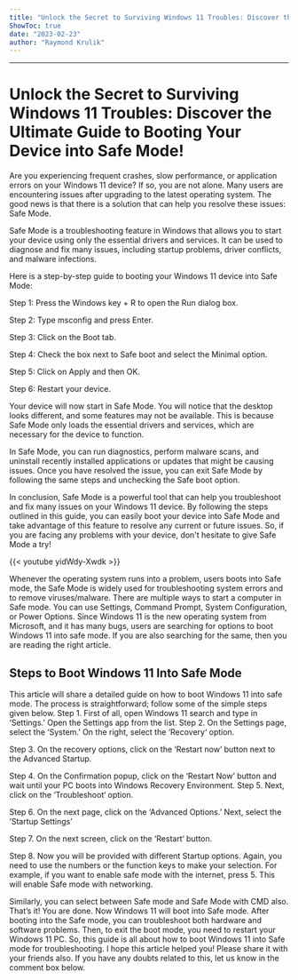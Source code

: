 ```yaml
---
title: "Unlock the Secret to Surviving Windows 11 Troubles: Discover the Ultimate Guide to Booting Your Device into Safe Mode!"
ShowToc: true 
date: "2023-02-23"
author: "Raymond Krulik"
---
```

*****
# Unlock the Secret to Surviving Windows 11 Troubles: Discover the Ultimate Guide to Booting Your Device into Safe Mode!

Are you experiencing frequent crashes, slow performance, or application errors on your Windows 11 device? If so, you are not alone. Many users are encountering issues after upgrading to the latest operating system. The good news is that there is a solution that can help you resolve these issues: Safe Mode.

Safe Mode is a troubleshooting feature in Windows that allows you to start your device using only the essential drivers and services. It can be used to diagnose and fix many issues, including startup problems, driver conflicts, and malware infections.

Here is a step-by-step guide to booting your Windows 11 device into Safe Mode:

Step 1: Press the Windows key + R to open the Run dialog box.

Step 2: Type msconfig and press Enter.

Step 3: Click on the Boot tab.

Step 4: Check the box next to Safe boot and select the Minimal option. 

Step 5: Click on Apply and then OK.

Step 6: Restart your device.

Your device will now start in Safe Mode. You will notice that the desktop looks different, and some features may not be available. This is because Safe Mode only loads the essential drivers and services, which are necessary for the device to function.

In Safe Mode, you can run diagnostics, perform malware scans, and uninstall recently installed applications or updates that might be causing issues. Once you have resolved the issue, you can exit Safe Mode by following the same steps and unchecking the Safe boot option.

In conclusion, Safe Mode is a powerful tool that can help you troubleshoot and fix many issues on your Windows 11 device. By following the steps outlined in this guide, you can easily boot your device into Safe Mode and take advantage of this feature to resolve any current or future issues. So, if you are facing any problems with your device, don't hesitate to give Safe Mode a try!

{{< youtube yidWdy-Xwdk >}} 



Whenever the operating system runs into a problem, users boots into Safe mode, the Safe Mode is widely used for troubleshooting system errors and to remove viruses/malware.
There are multiple ways to start a computer in Safe mode. You can use Settings, Command Prompt, System Configuration, or Power Options.
Since Windows 11 is the new operating system from Microsoft, and it has many bugs, users are searching for options to boot Windows 11 into safe mode. If you are also searching for the same, then you are reading the right article.

 
## Steps to Boot Windows 11 Into Safe Mode


This article will share a detailed guide on how to boot Windows 11 into safe mode. The process is straightforward; follow some of the simple steps given below.
Step 1. First of all, open Windows 11 search and type in ‘Settings.’ Open the Settings app from the list.
Step 2. On the Settings page, select the ‘System.’ On the right, select the ‘Recovery‘ option.

Step 3. On the recovery options, click on the ‘Restart now’ button next to the Advanced Startup.

Step 4. On the Confirmation popup, click on the ‘Restart Now’ button and wait until your PC boots into Windows Recovery Environment.
Step 5. Next, click on the ‘Troubleshoot‘ option.

Step 6. On the next page, click on the ‘Advanced Options.’ Next, select the ‘Startup Settings’

Step 7. On the next screen, click on the ‘Restart‘ button.

Step 8. Now you will be provided with different Startup options. Again, you need to use the numbers or the function keys to make your selection. For example, if you want to enable safe mode with the internet, press 5. This will enable Safe mode with networking.

Similarly, you can select between Safe mode and Safe Mode with CMD also. That’s it! You are done. Now Windows 11 will boot into Safe mode.
After booting into the Safe mode, you can troubleshoot both hardware and software problems. Then, to exit the boot mode, you need to restart your Windows 11 PC.
So, this guide is all about how to boot Windows 11 into Safe mode for troubleshooting. I hope this article helped you! Please share it with your friends also. If you have any doubts related to this, let us know in the comment box below.




